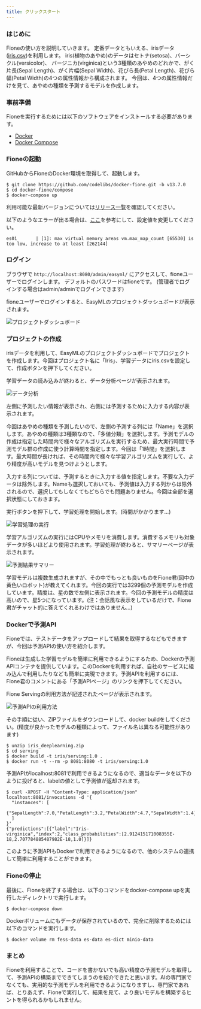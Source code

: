 ```yaml
---
title: クリックスタート
---
```


### はじめに

Fioneの使い方を説明していきます。
定番データともいえる、irisデータ([iris.csv](https://raw.githubusercontent.com/codelibs/fione/fione-13.6.0/src/test/resources/data/iris.csv))を利用します。
iris(植物のあやめ)のデータはセトナ(setosa)、バーシクル(versicolor)、 バージニカ(virginica)という3種類のあやめのどれかで、がく片長(Sepal Length)、がく片幅(Sepal Width)、花びら長(Petal Length)、花びら幅(Petal Width)の4つの属性情報から構成されます。
今回は、4つの属性情報だけを見て、あやめの種類を予測するモデルを作成します。

### 事前準備

Fioneを実行するためには以下のソフトウェアをインストールする必要があります。

* [Docker](https://docs.docker.com/get-docker/)
* [Docker Compose](https://docs.docker.com/compose/)

### Fioneの起動

GitHubからFioneのDocker環境を取得して、起動します。

```
$ git clone https://github.com/codelibs/docker-fione.git -b v13.7.0
$ cd docker-fione/compose
$ docker-compose up
```
利用可能な最新バージョンについては[リリース一覧](https://github.com/codelibs/docker-fione/releases)を確認してください。

以下のようなエラーが出る場合は、[ここ](https://www.elastic.co/guide/en/elasticsearch/reference/current/docker.html#_set_vm_max_map_count_to_at_least_262144)を参考にして、設定値を変更してください。

```
es01       | [1]: max virtual memory areas vm.max_map_count [65530] is too low, increase to at least [262144]
```

### ログイン

ブラウザで `http://localhost:8080/admin/easyml/` にアクセスして、fioneユーザーでログインします。 デフォルトのパスワードはfioneです。 (管理者でログインする場合はadmin/adminでログインできます)

fioneユーザーでログインすると、EasyMLのプロジェクトダッシュボードが表示されます。

![プロジェクトダッシュボード](/media/ja/97442eb5-c448-e1bc-e7cb-ad3d00be3594.png)

### プロジェクトの作成

irisデータを利用して、EasyMLのプロジェクトダッシュボードでプロジェクトを作成します。今回はプロジェクト名に「Iris」、学習データにiris.csvを設定して、作成ボタンを押下してください。

学習データの読み込みが終わると、データ分析ページが表示されます。

![データ分析](/media/ja/0911e206-65fe-a0ae-f92e-e857b2a2953c.png)

左側に予測したい情報が表示され、右側には予測するために入力する内容が表示されます。

今回はあやめの種類を予測したいので、左側の予測する列には「Name」を選択します。あやめの種類は3種類なので、「多値分類」を選択します。予測モデルの作成は指定した時間内で様々なアルゴリズムを実行するため、最大実行時間で予測モデル群の作成に使う計算時間を指定します。今回は「1時間」を選択します。最大時間が長ければ、その時間内で様々な学習アルゴリズムを実行して、より精度が高いモデルを見つけようとします。

入力する列については、予測するときに入力する値を指定します。不要な入力データは除外します。Nameも選択しておいても、予測値は入力する列からは除外されるので、選択してもしなくてもどちらでも問題ありません。今回は全部を選択状態にしておきます。

実行ボタンを押下して、学習処理を開始します。(時間がかかります…)

![学習処理の実行](/media/ja/b9c9b957-8b58-5291-dd2b-cf4c9109ce28.png)

学習アルゴリズムの実行にはCPUやメモリを消費します。消費するメモリも対象データが多いほどより使用されます。学習処理が終わると、サマリーページが表示されます。

![予測結果サマリー](/media/ja/b99496ed-9a6b-02f9-4e90-46ba4328bca9.png)

学習モデルは複数生成されますが、その中でもっとも良いものをFione君(図中の黄色いロボット)が教えてくれます。今回の実行では3299個の予測モデルを作成しています。精度は、星の数で左側に表示されます。今回の予測モデルの精度は高いので、星5つになっています。(注：会話風な表示をしているだけで、Fione君がチャット的に答えてくれるわけではありません…)

### Dockerで予測API

Fioneでは、テストデータをアップロードして結果を取得するなどもできますが、今回は予測APIの使い方を紹介します。

Fioneは生成した学習モデルを簡単に利用できるようにするため、Dockerの予測APIコンテナを提供しています。このDockerを利用すれば、自社のサービスに組み込んで利用したりなども簡単に実現できます。予測APIを利用するには、Fione君のコメントにある「予測APIページ」のリンクを押下してください。

Fione Servingの利用方法が記述されたページが表示されます。

![予測APIの利用方法](/media/ja/01acddb4-c115-ee4c-8eb8-41cdf140746b.png)

その手順に従い、ZIPファイルをダウンロードして、docker buildをしてください。(精度が良かったモデルの種類によって、ファイル名は異なる可能性があります)

```
$ unzip iris_deeplearning.zip
$ cd serving
$ docker build -t iris/serving:1.0 .
$ docker run -t --rm -p 8081:8080 -t iris/serving:1.0
```

予測APIがlocalhost:8081で利用できるようになるので、適当なデータを以下のように投げると、labelの値として予測値が返却されます。

```
$ curl -XPOST -H "Content-Type: application/json" localhost:8081/invocations -d '{
  "instances": [
    {"SepalLength":7.0,"PetalLength":3.2,"PetalWidth":4.7,"SepalWidth":1.4}
  ]
}'
{"predictions":[{"label":"Iris-virginica","index":2,"class_probabilities":[2.912415171008355E-18,2.707784885487982E-18,1.0]}]}
```

このように予測APIもDockerで利用できるようになるので、他のシステムの連携して簡単に利用することができます。

### Fioneの停止

最後に、Fioneを終了する場合は、以下のコマンドをdocker-compose upを実行したディレクトリで実行します。

```
$ docker-compose down
```

Dockerボリュームにもデータが保存されているので、完全に削除するためには以下のコマンドを実行します。

```
$ docker volume rm fess-data es-data es-dict minio-data
```

### まとめ

Fioneを利用することで、コードを書かないでも高い精度の予測モデルを取得して、予測APIの構築までできてしまうのを紹介できたと思います。AIの専門家でなくても、実用的な予測モデルを利用できるようになりますし、専門家であれば、とりあえず、Fioneで実行して、結果を見て、より良いモデルを構築するヒントを得られるかもしれません。
